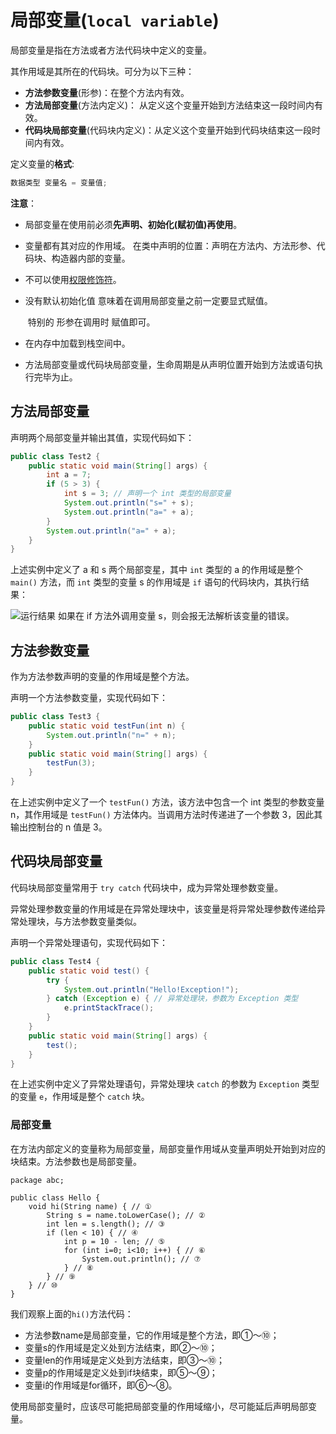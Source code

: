 # 局部变量(`local variable`)

局部变量是指在方法或者方法代码块中定义的变量。

其作用域是其所在的代码块。可分为以下三种：

- **方法参数变量**(形参)：在整个方法内有效。
- **方法局部变量**(方法内定义)： 从定义这个变量开始到方法结束这一段时间内有效。
- **代码块局部变量**(代码块内定义)：从定义这个变量开始到代码块结束这一段时间内有效。

定义变量的**格式**:

```java
数据类型 变量名 = 变量值;
```

**注意**：

* 局部变量在使用前必须**先声明、初始化(赋初值)再使用**。

* 变量都有其对应的作用域。
  在类中声明的位置：声明在方法内、方法形参、代码块、构造器内部的变量。

* 不可以使用[权限修饰符](../../Advanced/Object_Oriented/Keyword/README.md)。

* 没有默认初始化值 意味着在调用局部变量之前一定要显式赋值。

  ​	特别的 形参在调用时 赋值即可。

* 在内存中加载到栈空间中。

* 方法局部变量或代码块局部变量，生命周期是从声明位置开始到方法或语句执行完毕为止。

## 方法局部变量

声明两个局部变量并输出其值，实现代码如下：

```java
public class Test2 {    
    public static void main(String[] args) {        
        int a = 7;        
        if (5 > 3) {            
            int s = 3; // 声明一个 int 类型的局部变量            
            System.out.println("s=" + s);            
            System.out.println("a=" + a);        
        }        
        System.out.println("a=" + a);    
    }
}
```

上述实例中定义了 a 和 s 两个局部变星，其中 `int` 类型的 a 的作用域是整个 `main()` 方法，而 `int` 类型的变量 s 的作用域是 `if` 语句的代码块内，其执行结果：

![运行结果](https://cdn.jsdelivr.net/gh/letengzz/Two-C@main/img/Java/202208242117175.png)
如果在 if 方法外调用变量 s，则会报无法解析该变量的错误。

## 方法参数变量

作为方法参数声明的变量的作用域是整个方法。

声明一个方法参数变量，实现代码如下：

```java
public class Test3 {    
    public static void testFun(int n) {        
        System.out.println("n=" + n);    
    }    
    public static void main(String[] args) {        
        testFun(3);    
    }
}
```

在上述实例中定义了一个 `testFun()` 方法，该方法中包含一个 int 类型的参数变量 n，其作用域是 `testFun()` 方法体内。当调用方法时传递进了一个参数 3，因此其输出控制台的 n 值是 3。

## 代码块局部变量

代码块局部变量常用于 `try catch` 代码块中，成为异常处理参数变量。

异常处理参数变量的作用域是在异常处理块中，该变量是将异常处理参数传递给异常处理块，与方法参数变量类似。

声明一个异常处理语句，实现代码如下：

```java
public class Test4 {    
    public static void test() {        
        try {            
            System.out.println("Hello!Exception!");        
        } catch (Exception e) { // 异常处理块，参数为 Exception 类型            
            e.printStackTrace();        
        }    
    }    
    public static void main(String[] args) {        
        test();    
    }
}
```

在上述实例中定义了异常处理语句，异常处理块 `catch` 的参数为 `Exception` 类型的变量 `e`，作用域是整个 `catch` 块。

### 局部变量

在方法内部定义的变量称为局部变量，局部变量作用域从变量声明处开始到对应的块结束。方法参数也是局部变量。

```
package abc;

public class Hello {
    void hi(String name) { // ①
        String s = name.toLowerCase(); // ②
        int len = s.length(); // ③
        if (len < 10) { // ④
            int p = 10 - len; // ⑤
            for (int i=0; i<10; i++) { // ⑥
                System.out.println(); // ⑦
            } // ⑧
        } // ⑨
    } // ⑩
}
```

我们观察上面的`hi()`方法代码：

- 方法参数name是局部变量，它的作用域是整个方法，即①～⑩；
- 变量s的作用域是定义处到方法结束，即②～⑩；
- 变量len的作用域是定义处到方法结束，即③～⑩；
- 变量p的作用域是定义处到if块结束，即⑤～⑨；
- 变量i的作用域是for循环，即⑥～⑧。

使用局部变量时，应该尽可能把局部变量的作用域缩小，尽可能延后声明局部变量。